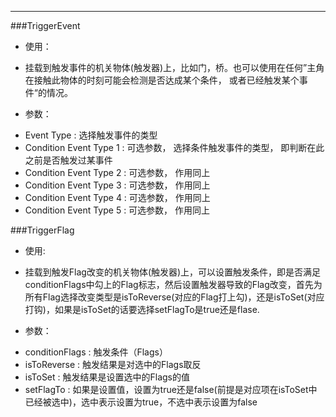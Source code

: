  - - -
###TriggerEvent

 - 使用：
  * 挂载到触发事件的机关物体(触发器)上，比如门，桥。也可以使用在任何”主角在接触此物体的时刻可能会检测是否达成某个条件， 或者已经触发某个事件“的情况。

 - 参数：
  * Event Type : 选择触发事件的类型
  * Condition Event Type 1 : 可选参数， 选择条件触发事件的类型， 即判断在此之前是否触发过某事件
  * Condition Event Type 2 : 可选参数， 作用同上
  * Condition Event Type 3 : 可选参数， 作用同上
  * Condition Event Type 4 : 可选参数， 作用同上
  * Condition Event Type 5 : 可选参数， 作用同上

###TriggerFlag
 - 使用:
  * 挂载到触发Flag改变的机关物体(触发器)上，可以设置触发条件，即是否满足conditionFlags中勾上的Flag标志，然后设置触发器导致的Flag改变，首先为所有Flag选择改变类型是isToReverse(对应的Flag打上勾)，还是isToSet(对应打钩)，如果是isToSet的话要选择setFlagTo是true还是flase.
 
 - 参数：
  * conditionFlags : 触发条件（Flags）
  * isToReverse : 触发结果是对选中的Flags取反
  * isToSet : 触发结果是设置选中的Flags的值
  * setFlagTo : 如果是设置值，设置为true还是false(前提是对应项在isToSet中已经被选中)，选中表示设置为true，不选中表示设置为false

